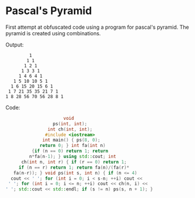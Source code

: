 # Pascal's Pyramid
First attempt at obfuscated code using a program for pascal's pyramid.
The pyramid is created using combinations.

Output:

```
         1 
        1 1 
       1 2 1 
      1 3 3 1 
     1 4 6 4 1 
   1 5 10 10 5 1 
  1 6 15 20 15 6 1 
 1 7 21 35 35 21 7 1 
1 8 28 56 70 56 28 8 1
```

Code:

```cpp
                      void 
                  ps(int, int); 
                int ch(int, int);
               #include <iostream>
              int main() { ps(8, 0); 
             return 0; } int fa(int n)
          {if (n == 0) return 1; return 
         n*fa(n-1); } using std::cout; int 
      ch(int n, int r) { if (r == 0) return 1;
     if (n == r) return 1; return fa(n)/(fa(r)*
   fa(n-r)); } void ps(int s, int n) { if (n <= 4) 
  cout << ' '; for (int i = 0; i < s-n; ++i) cout << 
 ' '; for (int i = 0; i <= n; ++i) cout << ch(n, i) << 
' '; std::cout << std::endl; if (s != n) ps(s, n + 1); }
```
